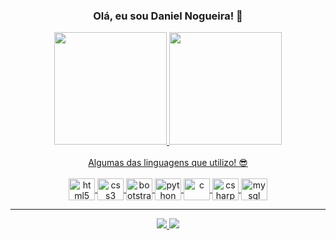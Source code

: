 <div align="center">
  <h3>Olá, eu sou Daniel Nogueira! 👋</h1>
</div>

<div align="center">
  <a href="https://github.com/DanielNoog">
  <img height="180cm" src="https://github-readme-stats.vercel.app/api?username=DanielNoog&show_icons=true&theme=dracula&include_all_commits=true&count_private=true"/>
  <img height="180cm" src="https://github-readme-stats.vercel.app/api/top-langs/?username=DanielNoog&layout=compact&langs_count=16&theme=dracula"/>
</div>
<br>
  
<div align="center">
Algumas das linguagens que utilizo! 😎
</div>
<div align="center" style="display: inline_block"><br/>
  <img align="center" height="35" width="42" alt="html5" src="https://cdn.jsdelivr.net/gh/devicons/devicon/icons/html5/html5-original.svg" />
  <img align="center" height="35" width="42" alt="css3" src="https://cdn.jsdelivr.net/gh/devicons/devicon/icons/css3/css3-original.svg" />
  <img align="center" height="35" width="42" alt="bootstrap" src="https://cdn.jsdelivr.net/gh/devicons/devicon/icons/bootstrap/bootstrap-original.svg" />
  <img align="center" height="35" width="42" alt="python" src="https://cdn.jsdelivr.net/gh/devicons/devicon/icons/python/python-original.svg" />
  <img align="center" height="35" width="42" alt="c" src="https://cdn.jsdelivr.net/gh/devicons/devicon/icons/c/c-original.svg" />
  <img align="center" height="35" width="42" alt="csharp" src="https://cdn.jsdelivr.net/gh/devicons/devicon/icons/csharp/csharp-original.svg" />
  <img align="center" height="35" width="42" alt="mysql" src="https://cdn.jsdelivr.net/gh/devicons/devicon/icons/mysql/mysql-original.svg" />
</div>

<hr>

<div align="center">
  <a href="https://www.linkedin.com/in/danielndsilva/"><img src="https://img.shields.io/badge/LinkedIn-0077B5?style=for-the-badge&logo=linkedin&logoColor=white"/>  <a href="mailto:daniel_nog10@hotmail.com"><img src="https://img.shields.io/badge/Microsoft_Outlook-0078D4?style=for-the-badge&logo=microsoft-outlook&logoColor=white"/>
</div>
     
